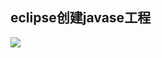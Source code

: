 ## eclipse创建javase工程
![](https://jsd.onmicrosoft.cn/gh/yanyue0618/picgo-geren@main/img/%E5%88%9B%E5%BB%BAjavase%E9%A1%B9%E7%9B%AE.png)

